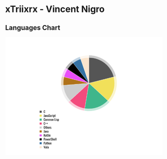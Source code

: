 # xTriixrx - Vincent Nigro

## Languages Chart

![Top Languages](https://github.com/xTriixrx/xTriixrx/blob/master/language-graph-light.png?raw=true)
